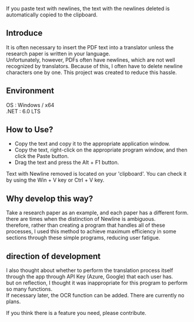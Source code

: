 If you paste text with newlines, the text with the newlines deleted is automatically copied to the clipboard.

## Introduce
It is often necessary to insert the PDF text into a translator unless the research paper is written in your language.  
Unfortunately, however, PDFs often have newlines, which are not well recognized by translators. Because of this, I often have to delete newline characters one by one. This project was created to reduce this hassle.

## Environment
OS : Windows / x64  
.NET : 6.0 LTS

## How to Use?
* Copy the text and copy it to the appropriate application window.  
* Copy the text, right-click on the appropriate program window, and then click the Paste button.  
* Drag the text and press the Alt + F1 button.

Text with Newline removed is located on your 'clipboard'. You can check it by using the Win + V key or Ctrl + V key.

## Why develop this way?
Take a research paper as an example, and each paper has a different form. there are times when the distinction of Newline is ambiguous.  
therefore, rather than creating a program that handles all of these processes, I used this method to achieve maximum efficiency in some sections through these simple programs, reducing user fatigue.

## direction of development
I also thought about whether to perform the translation process itself through the app through API Key (Azure, Google) that each user has.  
but on reflection, I thought it was inappropriate for this program to perform so many functions.  
If necessary later, the OCR function can be added. There are currently no plans.

If you think there is a feature you need, please contribute.
